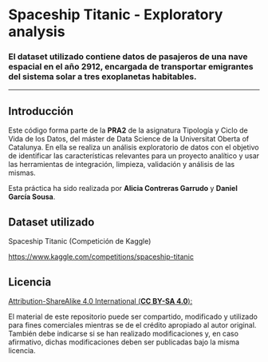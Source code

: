 # Spaceship Titanic - Exploratory analysis

### El dataset utilizado contiene datos de pasajeros de una nave espacial en el año 2912, encargada de transportar emigrantes del sistema solar a tres exoplanetas habitables. 

_______________

## Introducción

Este código forma parte de la **PRA2** de la asignatura Tipología y Ciclo de Vida de los Datos, del máster de Data Science de la Universitat Oberta of Catalunya. En ella se realiza un análisis exploratorio de datos con el objetivo de identificar las características relevantes para un proyecto analítico y usar las herramientas de integración, limpieza, validación y análisis de las mismas.

Esta práctica ha sido realizada por **Alicia Contreras Garrudo** y **Daniel García Sousa**.

## Dataset utilizado

Spaceship Titanic (Competición de Kaggle)

https://www.kaggle.com/competitions/spaceship-titanic


## Licencia

<ins>Attribution-ShareAlike 4.0 International (**CC BY-SA 4.0**):</ins>

El material de este repositorio puede ser compartido, modificado y utilizado para fines comerciales mientras se de el crédito apropiado al autor original. También debe indicarse si se han realizado modificaciones y, en caso afirmativo, dichas modificaciones deben ser publicadas bajo la misma licencia.